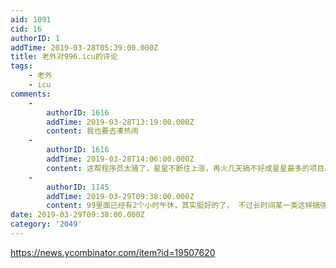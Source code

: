 ```yaml
---
aid: 1091
cid: 16
authorID: 1
addTime: 2019-03-28T05:39:00.000Z
title: 老外对996.icu的评论
tags:
    - 老外
    - icu
comments:
    -
        authorID: 1616
        addTime: 2019-03-28T13:19:00.000Z
        content: 我也要去凑热闹
    -
        authorID: 1616
        addTime: 2019-03-28T14:06:00.000Z
        content: 这帮程序员太骚了，星星不断往上涨，再火几天搞不好成星星最多的项目。
    -
        authorID: 1145
        addTime: 2019-03-29T09:38:00.000Z
        content: 99里面已经有2个小时午休，其实挺好的了， 不过长时间某一类这样搞强度工作， 最终都会失去任何兴趣，如行尸走肉， 不想干了
date: 2019-03-29T09:38:00.000Z
category: '2049'
---
```


https://news.ycombinator.com/item?id=19507620
